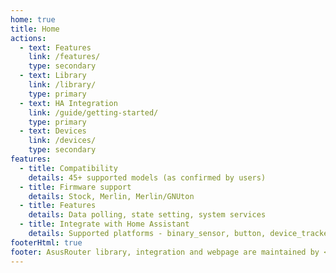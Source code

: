 ```yaml
---
home: true
title: Home
actions:
  - text: Features
    link: /features/
    type: secondary
  - text: Library
    link: /library/
    type: primary
  - text: HA Integration
    link: /guide/getting-started/
    type: primary
  - text: Devices
    link: /devices/
    type: secondary
features:
  - title: Compatibility
    details: 45+ supported models (as confirmed by users)
  - title: Firmware support
    details: Stock, Merlin, Merlin/GNUton
  - title: Features
    details: Data polling, state setting, system services
  - title: Integrate with Home Assistant
    details: Supported platforms - binary_sensor, button, device_tracker, light, sensor, switch, update. Supporting 8 languages
footerHtml: true
footer: AsusRouter library, integration and webpage are maintained by <a href="https://github.com/Vaskivskyi" target="_blank">@Vaskivskyi</a><br/><br/><a href="https://www.buymeacoffee.com/vaskivskyi" target="_blank">-= Support development =-</a>
---
```

